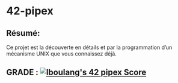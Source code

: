 # 42-pipex

## Résumé:
Ce projet est la découverte en détails et par la programmation d’un mécanisme UNIX que vous connaissez déjà.

## GRADE : [![lboulang's 42 pipex Score](https://badge42.vercel.app/api/v2/cljeck1ni001608jpwu72h2xu/project/3055481)](https://github.com/JaeSeoKim/badge42)
